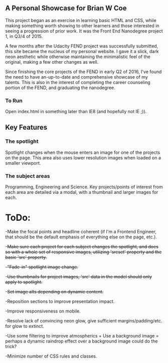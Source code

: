 ## A Personal Showcase for Brian W Coe

This project began as an exercise in learning basic HTML and CSS, while making something worth showing to other learners and those interested in seeing a progression of prior work. It was the Front End Nanodegree project 1, in Q3/4 of 2015.

A few months after the Udacity FEND project was successfully submitted, this site became the nucleus of my personal website. I gave it a slick, dark neon aesthetic while otherwise maintaining the minimalistic feel of the original, making a few other changes as well.

Since finishing the core projects of the FEND in early Q2 of 2016, I've found the need to have an-up-to-date and comprehensive showcase of my talents. This is also in the interest of completing the career counseling portion of the FEND, and graduating the nanodegree.

### To Run
Open index.html in something later than IE8 (and hopefully not IE ;)).

## Key Features

### The spotlight
Spotlight changes when the mouse enters an image for one of the projects on the page. This area also uses lower resolution images when loaded on a smaller viewport.

### The subject areas
Programming, Engineering and Science. Key projects/points of interest from each area are detailed via a modal, with a thumbnail and larger images for each.


# ToDo:
-Make the focal points and headline coherent (if I'm a Frontend Engineer, that should be the default emphasis of everything else on the page, etc.).

-~~Make sure each project for each subject changes the spotlight, and does so with a whole set of responsive images, utilizing 'srcset' property and the basic 'src' property.~~

-~~"Fade-in" spotlight image change.~~

-~~Use thumbnails for project images, 'src' data in the model should only apply to spotlight.~~

-~~Set image alts depending on dynamic content.~~

-Reposition sections to improve presentation impact.

-Improve responsiveness on mobile.

-Resolve lack of convincing neon glow, give sufficient margins/padding/etc. for glow to extinct.

-Use some filtering to improve atmospherics + Use a background image = perhaps a dynamic raindrop effect over a background image could do the trick?

-Minimize number of CSS rules and classes.
